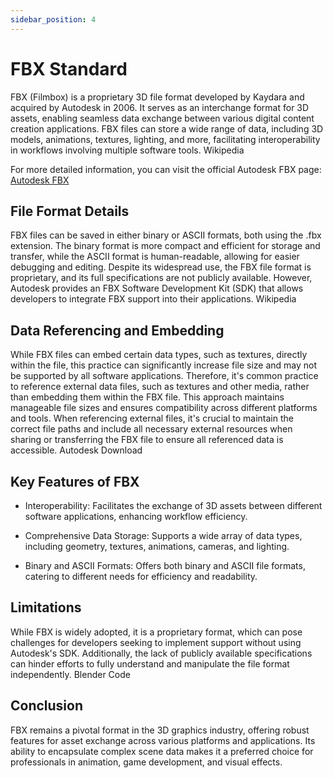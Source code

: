 ```yaml
---
sidebar_position: 4
---
```


# FBX Standard

FBX (Filmbox) is a proprietary 3D file format developed by Kaydara and acquired by Autodesk in 2006. It serves as an interchange format for 3D assets, enabling seamless data exchange between various digital content creation applications. FBX files can store a wide range of data, including 3D models, animations, textures, lighting, and more, facilitating interoperability in workflows involving multiple software tools.
Wikipedia

For more detailed information, you can visit the official Autodesk FBX page: [Autodesk FBX](https://www.autodesk.com/products/fbx/overview)

## File Format Details

FBX files can be saved in either binary or ASCII formats, both using the .fbx extension. The binary format is more compact and efficient for storage and transfer, while the ASCII format is human-readable, allowing for easier debugging and editing. Despite its widespread use, the FBX file format is proprietary, and its full specifications are not publicly available. However, Autodesk provides an FBX Software Development Kit (SDK) that allows developers to integrate FBX support into their applications.
Wikipedia

## Data Referencing and Embedding

While FBX files can embed certain data types, such as textures, directly within the file, this practice can significantly increase file size and may not be supported by all software applications. Therefore, it's common practice to reference external data files, such as textures and other media, rather than embedding them within the FBX file. This approach maintains manageable file sizes and ensures compatibility across different platforms and tools. When referencing external files, it's crucial to maintain the correct file paths and include all necessary external resources when sharing or transferring the FBX file to ensure all referenced data is accessible.
Autodesk Download

## Key Features of FBX

- Interoperability: Facilitates the exchange of 3D assets between different software applications, enhancing workflow efficiency.

- Comprehensive Data Storage: Supports a wide array of data types, including geometry, textures, animations, cameras, and lighting.

- Binary and ASCII Formats: Offers both binary and ASCII file formats, catering to different needs for efficiency and readability.

## Limitations

While FBX is widely adopted, it is a proprietary format, which can pose challenges for developers seeking to implement support without using Autodesk's SDK. Additionally, the lack of publicly available specifications can hinder efforts to fully understand and manipulate the file format independently.
Blender Code

## Conclusion

FBX remains a pivotal format in the 3D graphics industry, offering robust features for asset exchange across various platforms and applications. Its ability to encapsulate complex scene data makes it a preferred choice for professionals in animation, game development, and visual effects.
